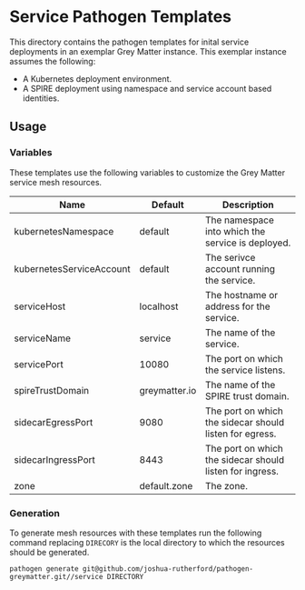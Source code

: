 # Service Pathogen Templates
This directory contains the pathogen templates for inital service deployments in an exemplar Grey Matter instance. This exemplar instance assumes the following:

- A Kubernetes deployment environment.
- A SPIRE deployment using namespace and service account based identities.

## Usage

### Variables
These templates use the following variables to customize the Grey Matter service mesh resources.

| Name                     | Default       | Description                                              |
| ------------------------ | ------------- | -------------------------------------------------------- |
| kubernetesNamespace      | default       | The namespace into which the service is deployed.        |
| kubernetesServiceAccount | default       | The serivce account running the service.                 |
| serviceHost              | localhost     | The hostname or address for the service.                 |
| serviceName              | service       | The name of the service.                                 |
| servicePort              | 10080         | The port on which the service listens.                   |
| spireTrustDomain         | greymatter.io | The name of the SPIRE trust domain.                      |
| sidecarEgressPort        | 9080          | The port on which the sidecar should listen for egress.  |
| sidecarIngressPort       | 8443          | The port on which the sidecar should listen for ingress. |
| zone                     | default.zone  | The zone.                                                |

### Generation
To generate mesh resources with these templates run the following command replacing `DIRECORY` is the local directory to which the resources should be generated.

    pathogen generate git@github.com/joshua-rutherford/pathogen-greymatter.git//service DIRECTORY